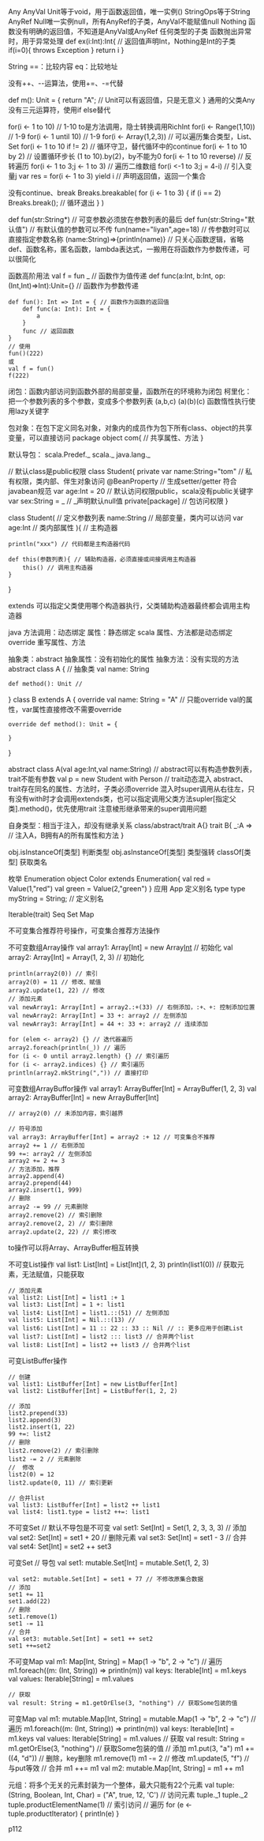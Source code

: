 
Any
    AnyVal
        Unit等于void，用于函数返回值，唯一实例()
        StringOps等于String
    AnyRef
        Null唯一实例null，所有AnyRef的子类，AnyVal不能赋值null
Nothing 
    函数没有明确的返回值，不知道是AnyVal或AnyRef
    任何类型的子类
    函数抛出异常时，用于异常处理
    def ex(i:Int):Int{  // 返回值声明Int，Nothing是Int的子类
        if(i=0){
            throws Exception
        }
        return i 
    }

String
    ==：比较内容
    eq：比较地址

没有++、--运算法，使用+=、-=代替

def m(): Unit = {
    return "A"; // Unit可以有返回值，只是无意义
}
通用的父类Any
没有三元运算符，使用if else替代

for(i <- 1 to 10) // 1-10 to是方法调用，隐士转换调用RichInt
for(i <- Range(1,10)) // 1-9
for(i <- 1 until 10) // 1-9
for(i <- Array(1,2,3)) // 可以遍历集合类型，List、Set
for(i <- 1 to 10 if != 2) // 循环守卫，替代循环中的continue
for(i <- 1 to 10 by 2) // 设置循环步长 (1 to 10).by(2)，by不能为0
for(i <- 1 to 10 reverse) // 反转遍历
for(i <- 1 to 3;j <- 1 to 3) //  遍历二维数组
for(i <-1 to 3;j = 4-i) // 引入变量j
var res = for(i <- 1 to 3) yield i // 声明返回值，返回一个集合

没有continue、break
Breaks.breakable(
    for (i <- 1 to 3) {
        if (i == 2) Breaks.break(); // 循环退出
    }
)

def fun(str:String*) // 可变参数必须放在参数列表的最后
def fun(str:String="默认值") // 有默认值的参数可以不传
fun(name="liyan",age=18) // 传参数时可以直接指定参数名称
(name:String)=>{println(name)} // 只关心函数逻辑，省略def、函数名称，匿名函数，lambda表达式，一搬用在将函数作为参数传递，可以很简化

函数高阶用法
    val f = fun _ // 函数作为值传递
    def func(a:Int, b:Int, op:(Int,Int)=>Int):Unit={} // 函数作为参数传递

    def fun(): Int => Int = { // 函数作为函数的返回值
        def func(a: Int): Int = {
            a
        }
        func // 返回函数
    }
    // 使用
    fun()(222) 
    或
    val f = fun()
    f(222)

闭包：函数内部访问到函数外部的局部变量，函数所在的环境称为闭包
柯里化：把一个参数列表的多个参数，变成多个参数列表 
    (a,b,c) (a)(b)(c)
函数惰性执行使用lazy关键字

包对象：在包下定义同名对象，对象内的成员作为包下所有class、object的共享变量，可以直接访问
package object com{
    // 共享属性、方法
}

默认导包：
scala.Predef._
scala._
java.lang._ 

// 默认class是public权限
class Student{
    private var name:String="tom" // 私有权限，类内部、伴生对象访问
    @BeanProperty // 生成setter/getter 符合javabean规范
    var age:Int = 20 // 默认访问权限public，scala没有public关键字
    var sex:String = _ // _声明默认null值
    private[package] // 包访问权限
}

class Student(  // 定义参数列表
            name:String // 局部变量，类内可以访问
            var age:Int // 类内部属性
                ){ // 主构造器
    
    println("xxx") // 代码都是主构造器代码

    def this(参数列表){ // 辅助构造器，必须直接或间接调用主构造器
        this() // 调用主构造器
    } 
}

extends 可以指定父类使用哪个构造器执行，父类辅助构造器最终都会调用主构造器

java
    方法调用：动态绑定
    属性：静态绑定
scala 
    属性、方法都是动态绑定
    override 重写属性、方法

抽象类：abstract
抽象属性：没有初始化的属性
抽象方法：没有实现的方法
  abstract class A { // 抽象类
    val name: String

    def method(): Unit //
  }
  class B extends A {
    override val name: String = "A" // 只能override val的属性，var属性直接修改不需要override

    override def method(): Unit = {

    }
  }

abstract  class A(val age:Int,val name:String) // abstract可以有构造参数列表，trait不能有参数
val p = new Student with Person // trait动态混入
abstract、trait存在同名的属性、方法时，子类必须override
混入时super调用从右往左，只有没有with时才会调用extends类，也可以指定调用父类方法supler[指定父类].method()，优先使用trait
注意棱形继承带来的super调用问题

自身类型：相当于注入，却没有继承关系
class/abstract/trait A{}
trait B{
  _:A => // 注入A，B拥有A的所有属性和方法
}

obj.isInstanceOf[类型] 判断类型
obj.asInstanceOf[类型] 类型强转
classOf[类型] 获取类名

枚举 Enumeration
    object Color extends Enumeration{
        val red = Value(1,"red")
        val green = Value(2,"green")
    }
应用 App
定义别名 type
    type myString = String; // 定义别名

Iterable(trait)
    Seq
    Set
    Map

不可变集合推荐符号操作，可变集合推荐方法操作

不可变数组Array操作
    val array1: Array[Int] = new Array[Int](10) // 初始化
    val array2: Array[Int] = Array(1, 2, 3) // 初始化

    println(array2(0)) // 索引
    array2(0) = 11 // 修改、赋值
    array2.update(1, 22) // 修改
    // 添加元素
    val newArray1: Array[Int] = array2.:+(33) // 右侧添加，:+、+: 控制添加位置
    val newArray2: Array[Int] = 33 +: array2 // 左侧添加
    val newArray3: Array[Int] = 44 +: 33 +: array2 // 连续添加

    for (elem <- array2) {} // 迭代器遍历
    array2.foreach(println(_)) // 遍历
    for (i <- 0 until array2.length) {} // 索引遍历
    for (i <- array2.indices) {} // 索引遍历
    println(array2.mkString(",")) // 直接打印

可变数组ArrayBuffor操作
    val array1: ArrayBuffer[Int] = ArrayBuffer(1, 2, 3)
    val array2: ArrayBuffer[Int] = new ArrayBuffer[Int]

    // array2(0) // 未添加内容，索引越界

    // 符号添加
    val array3: ArrayBuffer[Int] = array2 :+ 12 // 可变集合不推荐
    array2 += 1 // 右侧添加
    99 +=: array2 // 左侧添加
    array2 += 2 += 3
    // 方法添加，推荐
    array2.append(4)
    array2.prepend(44)
    array2.insert(1, 999)
    // 删除
    array2 -= 99 // 元素删除
    array2.remove(2) // 索引删除
    array2.remove(2, 2) // 索引删除
    array2.update(2, 22) // 索引修改
to操作可以将Array、ArrayBuffer相互转换

不可变List操作
    val list1: List[Int] = List[Int](1, 2, 3)
    println(list1(0)) // 获取元素，无法赋值，只能获取

    // 添加元素
    val list2: List[Int] = list1 :+ 1
    val list3: List[Int] = 1 +: list1
    val list4: List[Int] = list1.::(51) // 左侧添加
    val list5: List[Int] = Nil.::(13) //
    val list6: List[Int] = 11 :: 22 :: 33 :: Nil // :: 更多应用于创建List
    val list7: List[Int] = list2 ::: list3 // 合并两个list
    val list8: List[Int] = list2 ++ list3 // 合并两个list

可变ListBuffer操作

    // 创建
    val list1: ListBuffer[Int] = new ListBuffer[Int]
    val list2: ListBuffer[Int] = ListBuffer(1, 2, 2)

    // 添加
    list2.prepend(33)
    list2.append(3)
    list2.insert(1, 22)
    99 +=: list2
    // 删除
    list2.remove(2) // 索引删除
    list2 -= 2 // 元素删除
    //  修改
    list2(0) = 12
    list2.update(0, 11) // 索引更新

    // 合并list
    val list3: ListBuffer[Int] = list2 ++ list1
    val list4: list1.type = list2 ++=: list1   

不可变Set
    // 默认不导包是不可变
    val set1: Set[Int] = Set(1, 2, 3, 3, 3)
    // 添加
    val set2: Set[Int] = set1 + 20
    // 删除元素
    val set3: Set[Int] = set1 - 3
    // 合并
    val set4: Set[Int] = set2 ++ set3

可变Set
    // 导包
    val set1: mutable.Set[Int] = mutable.Set(1, 2, 3)

    val set2: mutable.Set[Int] = set1 + 77 // 不修改原集合数据
    // 添加
    set1 += 11
    set1.add(22)
    // 删除
    set1.remove(1)
    set1 -= 11
    // 合并
    val set3: mutable.Set[Int] = set1 ++ set2
    set1 ++=set2

不可变Map
    val m1: Map[Int, String] = Map(1 -> "b", 2 -> "c")
    // 遍历
    m1.foreach((m: (Int, String)) => println(m))
    val keys: Iterable[Int] = m1.keys
    val values: Iterable[String] = m1.values

    // 获取
    val result: String = m1.getOrElse(3, "nothing") // 获取Some包装的值
可变Map
   val m1: mutable.Map[Int, String] = mutable.Map(1 -> "b", 2 -> "c")
    // 遍历
    m1.foreach((m: (Int, String)) => println(m))
    val keys: Iterable[Int] = m1.keys
    val values: Iterable[String] = m1.values
    // 获取
    val result: String = m1.getOrElse(3, "nothing") // 获取Some包装的值
    // 添加
    m1.put(3, "a")
    m1 += ((4, "d"))
    // 删除，key删除
    m1.remove(1)
    m1 -= 2
    // 修改
    m1.update(5, "f") // 与put等效
    // 合并
    m1 ++= m1
    val m2: mutable.Map[Int, String] = m1 ++ m1

元组：将多个无关的元素封装为一个整体，最大只能有22个元素
    val tuple: (String, Boolean, Int, Char) = ("A", true, 12, 'C')
    // 访问元素
    tuple._1
    tuple._2
    tuple.productElementName(1) // 索引访问
    // 遍历
    for (e <- tuple.productIterator) {
      println(e)
    }


p112